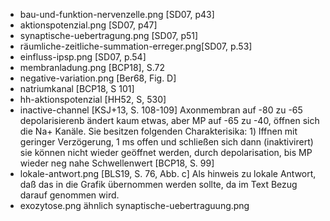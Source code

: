 - bau-und-funktion-nervenzelle.png [SD07, p43]
- aktionspotenzial.png [SD07, p47]
- synaptische-uebertragung.png [SD07, p51]
- räumliche-zeitliche-summation-erreger.png[SD07, p.53]
- einfluss-ipsp.png [SD07, p.54]
- membranladung.png [BCP18], S.72
- negative-variation.png [Ber68, Fig. D] 
- natriumkanal [BCP18, S 101]
- hh-aktionspotenzial [HH52, S, 530]
- inactive-channel [KSJ+13, S. 108-109] Axonmembran auf -80 zu -65 depolarisierenb ändert kaum etwas, aber MP auf -65 zu -40, öffnen sich die Na+ Kanäle. Sie besitzen folgenden Charakterisika: 1) lffnen mit geringer Verzögerung, 1 ms offen und schließen sich dann (inaktivirert) sie können nicht wieder geöffnet werden,  durch depolarisation, bis MP wieder neg nahe Schwellenwert [BCP18, S. 99]
- lokale-antwort.png [BLS19, S. 76, Abb. c] Als hinweis zu lokale Antwort, daß das in die Grafik übernommen werden sollte, da im Text Bezug darauf genommen wird.
- exozytose.png ähnlich synaptische-uebertraguung.png